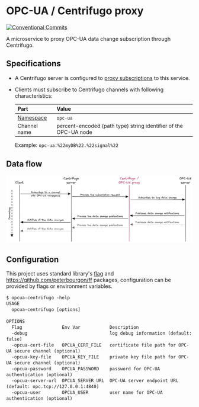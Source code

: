 # OPC-UA / Centrifugo proxy

[![Conventional Commits](https://img.shields.io/badge/Conventional%20Commits-1.0.0-yellow.svg)](https://conventionalcommits.org)

A microservice to proxy OPC-UA data change subscription through Centrifugo.

## Specifications

[1]: https://centrifugal.dev/docs/server/proxy#subscribe-proxy
[2]: https://centrifugal.dev/docs/server/channels#channel-namespaces

* A Centrifugo server is configured to [proxy subscriptions][1] to this service.
* Clients must subscribe to Centrifugo channels with following characteristics:

  | Part           | Value                                                            |
  | -------------- | ---------------------------------------------------------------- |
  | [Namespace][2] | `opc-ua`                                                         |
  | Channel name   | percent-encoded (path type) string identifier of the OPC-UA node |

  Example: `opc‑ua:%22myDB%22.%22signal%22`

## Data flow

![Data flow](/assets/data_flow.png)

## Configuration

This project uses standard library's [flag](https://pkg.go.dev/flag) and <https://github.com/peterbourgon/ff>
packages, configuration can be provided by flags or environment variables.

```ShellSession
$ opcua-centrifugo -help
USAGE
  opcua-centrifugo [options]

OPTIONS
  Flag               Env Var           Description
  -debug                               log debug information (default: false)
  -opcua-cert-file   OPCUA_CERT_FILE   certificate file path for OPC-UA secure channel (optional)
  -opcua-key-file    OPCUA_KEY_FILE    private key file path for OPC-UA secure channel (optional)
  -opcua-password    OPCUA_PASSWORD    password for OPC-UA authentication (optional)
  -opcua-server-url  OPCUA_SERVER_URL  OPC-UA server endpoint URL (default: opc.tcp://127.0.0.1:4840)
  -opcua-user        OPCUA_USER        user name for OPC-UA authentication (optional)
```

